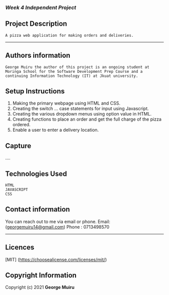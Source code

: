 ### ***Week 4 Independent Project***

##  **Project Description**
```
A pizza web application for making orders and deliveries.
```
____

## **Authors information**
`George Muiru the author of this project is an ongoing student at Moringa School for the Software Development Prep Course and a continuing Information Technology (IT) at Jkuat university.`

## **Setup Instructions**

1. Making the primary webpage using HTML and CSS.
2. Creating the switch ... case statements for input using Javascript.
3. Creating the various dropdown menus using option value in HTML.
4. Creating functions to place an order and get the full charge of the pizza ordered.
5. Enable a user to enter a delivery location.

## **Capture**
....
## **Technologies Used**
    HTML
    JAVASCRIPT
    CSS

## Contact information
You can reach out to me via email or phone.
Email: (georgemuiru14@gmail.com)
Phone : 0713498570

____

## **Licences**
[MIT] (https://choosealicense.com/licenses/mit/)

## **Copyright Information**

Copyright (c) 2021  **George Muiru**

